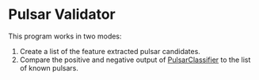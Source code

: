 # Pulsar Validator
This program works in two modes:
1. Create a list of the feature extracted pulsar candidates.
2. Compare the positive and negative output of [PulsarClassifier](https://github.com/jacob-ian/PulsarClassifier) to the list of known pulsars.

